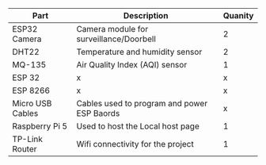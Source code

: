| Part                 | Description                            | Quanity |
|----------------------|----------------------------------------|---------|
| ESP32 Camera         | Camera module for surveillance/Doorbell|2|
| DHT22                | Temperature and humidity sensor        |2
| MQ-135               | Air Quality Index (AQI) sensor         |1
| ESP 32               |       x   | x|
| ESP 8266             |x         |x|
| Micro USB Cables     | Cables used to program and power ESP Baords|x|
| Raspberry Pi 5       | Used to host the Local host page | 1|
| TP-Link Router       | Wifi connectivity for the project|1|


